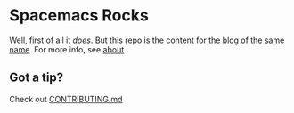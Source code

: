 # Spacemacs Rocks

Well, first of all it *does*. But this repo is the content for
[the blog of the same name](https://spacemacs.brianthicks.com/). For more info,
see [about](content/about.md).

## Got a tip?

Check out [CONTRIBUTING.md](CONTRIBUTING.md)
